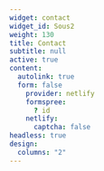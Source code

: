 ```yaml
---
widget: contact
widget_id: Sous2
weight: 130
title: Contact
subtitle: null
active: true
content:
  autolink: true
  form: false
    provider: netlify
    formspree:
      ? id
    netlify:
      captcha: false
headless: true
design:
  columns: "2"
---
```

